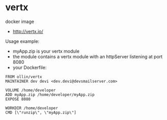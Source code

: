 vertx
=====

docker image 

-  http://vertx.io/

Usage example:

- myApp.zip is your vertx module
- the module contains a vertx module with an httpServer listening at port 8080
- your Dockerfile: 

```
FROM ollin/vertx
MAINTAINER dev devi <dev.devi@devsmailserver.com>

VOLUME /home/developer
ADD myApp.zip /home/developer/myApp.zip
EXPOSE 8080

WORKDIR /home/developer
CMD [\"runzip\", \"myApp.zip\"]
```
